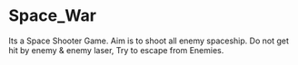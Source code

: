 # Space_War
Its a Space Shooter Game. Aim is to shoot all enemy spaceship. Do not get hit by enemy &amp; enemy laser, Try to escape from Enemies.
